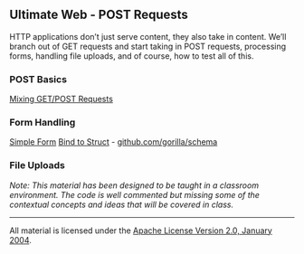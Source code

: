 ## Ultimate Web - POST Requests
HTTP applications don’t just serve content, they also take in content. We’ll branch out of GET requests and start taking in POST requests, processing forms, handling file uploads, and of course, how to test all of this.

### POST Basics

[Mixing GET/POST Requests](../../../topics/web/posts/example1/main.go)

### Form Handling

[Simple Form](../../../topics/web/posts/example2/main.go)
[Bind to Struct](../../../topics/web/posts/example3/main.go) - [github.com/gorilla/schema](github.com/gorilla/schema)

### File Uploads

*Note: This material has been designed to be taught in a classroom environment. The code is well commented but missing some of the contextual concepts and ideas that will be covered in class.*

___
All material is licensed under the [Apache License Version 2.0, January 2004](http://www.apache.org/licenses/LICENSE-2.0).
